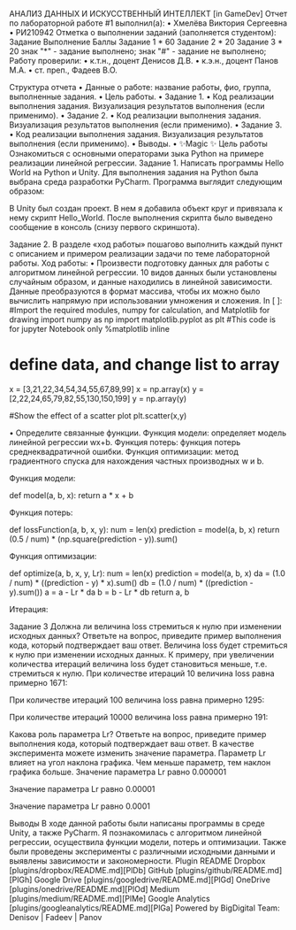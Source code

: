 АНАЛИЗ ДАННЫХ И ИСКУССТВЕННЫЙ ИНТЕЛЛЕКТ [in GameDev]
Отчет по лабораторной работе #1 выполнил(а):
•	Хмелёва Виктория Сергеевна
•	РИ210942 Отметка о выполнении заданий (заполняется студентом):
Задание	Выполнение	Баллы
Задание 1	*	60
Задание 2	*	20
Задание 3	*	20
знак "*" - задание выполнено; знак "#" - задание не выполнено;
Работу проверили:
•	к.т.н., доцент Денисов Д.В.
•	к.э.н., доцент Панов М.А.
•	ст. преп., Фадеев В.О.
 
 
Структура отчета
•	Данные о работе: название работы, фио, группа, выполненные задания.
•	Цель работы.
•	Задание 1.
•	Код реализации выполнения задания. Визуализация результатов выполнения (если применимо).
•	Задание 2.
•	Код реализации выполнения задания. Визуализация результатов выполнения (если применимо).
•	Задание 3.
•	Код реализации выполнения задания. Визуализация результатов выполнения (если применимо).
•	Выводы.
•	✨Magic ✨
Цель работы
Ознакомиться с основными операторами зыка Python на примере реализации линейной регрессии.
Задание 1. Написать программы Hello World на Python и Unity.
Для выполнения задания на Python была выбрана среда разработки PyCharm.
Программа выглядит следующим образом:
 
В Unity был создан проект. В нем я добавила объект круг и привязала к нему скрипт Hello_World. После выполнения скрипта было выведено сообщение в консоль (снизу первого скриншота).
 
 
Задание 2. В разделе «ход работы» пошагово выполнить каждый пункт с описанием и примером реализации задачи по теме лабораторной работы.
Ход работы:
•	Произвести подготовку данных для работы с алгоритмом линейной регрессии. 10 видов данных были установлены случайным образом, и данные находились в линейной зависимости. Данные преобразуются в формат массива, чтобы их можно было вычислить напрямую при использовании умножения и сложения.
In [ ]:
#Import the required modules, numpy for calculation, and Matplotlib for drawing
import numpy as np
import matplotlib.pyplot as plt
#This code is for jupyter Notebook only
%matplotlib inline

# define data, and change list to array
x = [3,21,22,34,54,34,55,67,89,99]
x = np.array(x)
y = [2,22,24,65,79,82,55,130,150,199]
y = np.array(y)

#Show the effect of a scatter plot
plt.scatter(x,y)
 

•	Определите связанные функции. Функция модели: определяет модель линейной регрессии wx+b. Функция потерь: функция потерь среднеквадратичной ошибки. Функция оптимизации: метод градиентного спуска для нахождения частных производных w и b.


Функция модели:

def model(a, b, x):
    return a * x + b

Функция потерь:

def lossFunction(a, b, x, y):
    num = len(x)
    prediction = model(a, b, x)
    return (0.5 / num) * (np.square(prediction - y)).sum()

Функция оптимизации:

def optimize(a, b, x, y, Lr):
    num = len(x)
    prediction = model(a, b, x)
    da = (1.0 / num) * ((prediction - y) * x).sum()
    db = (1.0 / num) * ((prediction - y).sum())
    a = a - Lr * da
    b = b - Lr * db
    return a, b
 
Итерация:
 
Задание 3
Должна ли величина loss стремиться к нулю при изменении исходных данных? Ответьте на вопрос, приведите пример выполнения кода, который подтверждает ваш ответ.
Величина loss будет стремиться к нулю при изменении исходных данных. К примеру, при увеличении количества итераций величина loss будет становиться меньше, т.е. стремиться к нулю.
При количестве итераций 10 величина loss равна примерно 1671:
 
При количестве итераций 100 величина loss равна примерно 1295:
 
При количестве итераций 10000 величина loss равна примерно 191:
 
Какова роль параметра Lr? Ответьте на вопрос, приведите пример выполнения кода, который подтверждает ваш ответ. В качестве эксперимента можете изменить значение параметра.
Параметр Lr влияет на угол наклона графика. Чем меньше параметр, тем наклон графика больше.
Значение параметра Lr равно 0.000001
 
Значение параметра Lr равно 0.00001
 
Значение параметра Lr равно 0.0001
 
Выводы
В ходе данной работы были написаны программы в среде Unity, a также PyCharm.
Я познакомилась с алгоритмом линейной регрессии, осуществила функции модели, потерь и оптимизации.  Также были проведены эксперименты с различными исходными данными и выявлены зависимости и закономерности.
Plugin	README
Dropbox	[plugins/dropbox/README.md][PlDb]
GitHub	[plugins/github/README.md][PlGh]
Google Drive	[plugins/googledrive/README.md][PlGd]
OneDrive	[plugins/onedrive/README.md][PlOd]
Medium	[plugins/medium/README.md][PlMe]
Google Analytics	[plugins/googleanalytics/README.md][PlGa]
Powered by
BigDigital Team: Denisov | Fadeev | Panov

